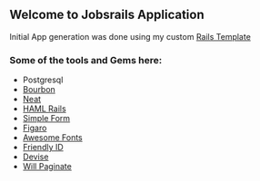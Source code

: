 ## Welcome to Jobsrails Application

Initial App generation was done using my custom [Rails Template](https://gist.github.com/AhmedNadar/122e559a386af55bf5ba)

### Some of the tools and Gems here:

* Postgresql
* [Bourbon](https://github.com/thoughtbot/bourbon)
* [Neat](https://github.com/thoughtbot/neat)
* [HAML Rails](https://github.com/indirect/haml-rails)
* [Simple Form](https://github.com/plataformatec/simple_form)
* [Figaro](https://github.com/laserlemon/figaro)
* [Awesome Fonts](https://github.com/FortAwesome/font-awesome-sass)
* [Friendly ID](https://github.com/norman/friendly_id)
* [Devise](https://github.com/plataformatec/devise)
* [Will Paginate](https://github.com/mislav/will_paginate)
